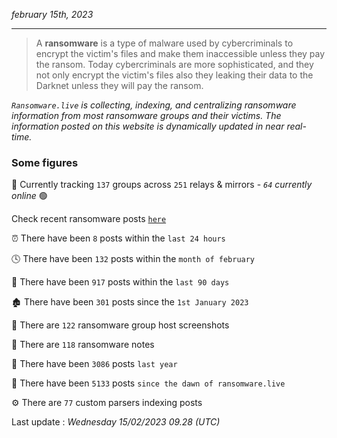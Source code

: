 _february 15th, 2023_

---

> A **ransomware** is a type of malware used by cybercriminals to encrypt the victim's files and make them inaccessible unless they pay the ransom. Today cybercriminals are more sophisticated, and they not only encrypt the victim's files also they leaking their data to the Darknet unless they will pay the ransom.


_`Ransomware.live` is collecting, indexing, and centralizing ransomware information from most ransomware groups and their victims. The information posted on this website is dynamically updated in near real-time._

### Some figures 

🔎 Currently tracking `137` groups across `251` relays & mirrors - _`64` currently online_ 🟢

Check recent ransomware posts [`here`](recentposts.md)


⏰ There have been `8` posts within the `last 24 hours`

🕓 There have been `132` posts within the `month of february`

📅 There have been `917` posts within the `last 90 days`

🏚 There have been `301` posts since the `1st January 2023`

📸 There are `122` ransomware group host screenshots

📝 There are `118` ransomware notes

🚀 There have been `3086` posts `last year`

🐣 There have been `5133` posts `since the dawn of ransomware.live`

⚙️ There are `77` custom parsers indexing posts



Last update : _Wednesday 15/02/2023 09.28 (UTC)_


